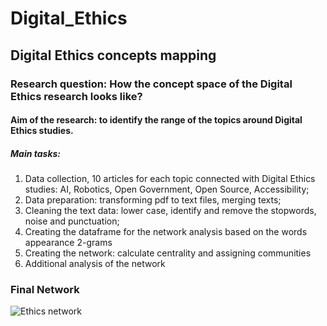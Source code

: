 # Digital_Ethics
## Digital Ethics concepts mapping

### Research question: How the concept space of the Digital Ethics research looks like?

#### Aim of the research: to identify the range of the topics around Digital Ethics studies.

##### Main tasks:
1. Data collection, 10 articles for each topic connected with Digital Ethics studies: AI, Robotics, Open Government, Open Source, Accessibility;
2. Data preparation: transforming pdf to text files, merging texts;
3. Cleaning the text data: lower case, identify and remove the stopwords, noise and punctuation;
4. Creating the dataframe for the network analysis based on the words appearance 2-grams
5. Creating the network: calculate centrality and assigning communities
6. Additional analysis of the network



### Final Network
![Ethics network](https://github.com/yuliianikolaenko/Data_Science_network_analysis/blob/main/ethics%20network.png)


